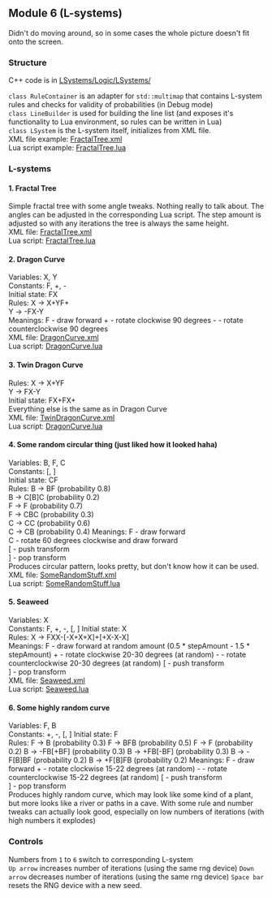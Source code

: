 ## Module 6 (L-systems)

Didn't do moving around, so in some cases the whole picture doesn't fit onto the screen.

### Structure
C++ code is in [LSystems/Logic/LSystems/](LSystems/Logic/LSystems/)

`class RuleContainer` is an adapter for `std::multimap` that contains L-system rules and checks for validity of probabilities (in Debug mode)  
`class LineBuilder` is used for building the line list (and exposes it's functionality to Lua environment, so rules can be written in Lua)  
`class LSystem` is the L-system itself, initializes from XML file.  
XML file example: [FractalTree.xml](LSystems/Assets/LSystems/FractalTree.xml)  
Lua script example: [FractalTree.lua](LSystems/Assets/Scripts/FractalTree.lua)  

### L-systems

#### 1. Fractal Tree  
Simple fractal tree with some angle tweaks. Nothing really to talk about. The angles can be adjusted in the corresponding Lua script. The step amount is adjusted so with any iterations the tree is always the same height.  
XML file: [FractalTree.xml](LSystems/Assets/LSystems/FractalTree.xml)  
Lua script: [FractalTree.lua](LSystems/Assets/Scripts/FractalTree.lua) 

#### 2. Dragon Curve  
Variables: X, Y  
Constants: F, +, -  
Initial state: FX  
Rules: X -> X+YF+  
       Y -> -FX-Y  
Meanings: F - draw forward
          + - rotate clockwise 90 degrees
          - - rotate counterclockwise 90 degrees  
XML file: [DragonCurve.xml](LSystems/Assets/LSystems/DragonCurve.xml)  
Lua script: [DragonCurve.lua](LSystems/Assets/Scripts/DragonCurve.lua) 

#### 3. Twin Dragon Curve  
Rules: X -> X+YF  
       Y -> FX-Y  
Initial state: FX+FX+  
Everything else is the same as in Dragon Curve  
XML file: [TwinDragonCurve.xml](LSystems/Assets/LSystems/TwinDragonCurve.xml)  
Lua script: [DragonCurve.lua](LSystems/Assets/Scripts/DragonCurve.lua) 

#### 4. Some random circular thing (just liked how it looked haha)  
Variables: B, F, C  
Constants: [, ]  
Initial state: CF  
Rules: B -> BF (probability 0.8)    
       B -> C[B]C (probability 0.2)  
       F -> F (probability 0.7)  
       F -> CBC (probability 0.3)  
       C -> CC (probability 0.6)  
       C -> CB (probability 0.4) 
Meanings: F - draw forward  
          C - rotate 60 degrees clockwise and draw forward  
          [ - push transform  
          ] - pop transform  
Produces circular pattern, looks pretty, but don't know how it can be used.  
XML file: [SomeRandomStuff.xml](LSystems/Assets/LSystems/SomeRandomStuff.xml)  
Lua script: [SomeRandomStuff.lua](LSystems/Assets/Scripts/SomeRandomStuff.lua) 

#### 5. Seaweed
Variables: X  
Constants: F, +, -, [, ]
Initial state: X  
Rules: X -> FXX-[-X+X+X]+[+X-X-X]  
Meanings: F - draw forward at random amount (0.5 * stepAmount - 1.5 * stepAmount)
          + - rotate clockwise 20-30 degrees (at random)
          - - rotate counterclockwise 20-30 degrees (at random)
          [ - push transform  
          ] - pop transform  
XML file: [Seaweed.xml](LSystems/Assets/LSystems/Seaweed.xml)  
Lua script: [Seaweed.lua](LSystems/Assets/Scripts/Seaweed.lua) 

#### 6. Some highly random curve
Variables: F, B  
Constants: +, -, [, ]
Initial state: F  
Rules:  F -> B (probability 0.3)
        F -> BFB (probability 0.5)
        F -> F (probability 0.2)
        B -> -FB[+BF] (probability 0.3)
        B -> +FB[-BF] (probability 0.3)
        B -> -F[B]BF (probability 0.2)
        B -> +F[B]FB (probability 0.2)
Meanings: F - draw forward
          + - rotate clockwise 15-22 degrees (at random)
          - - rotate counterclockwise 15-22 degrees (at random)
          [ - push transform  
          ] - pop transform  
Produces highly random curve, which may look like some kind of a plant, but more looks like a river or paths in a cave. With some rule and number tweaks can actually look good, especially on low numbers of iterations (with high numbers it explodes)

### Controls

Numbers from `1` to `6` switch to corresponding L-system  
`Up arrow` increases number of iterations (using the same rng device)
`Down arrow` decreases number of iterations (using the same rng device)
`Space bar` resets the RNG device with a new seed.
